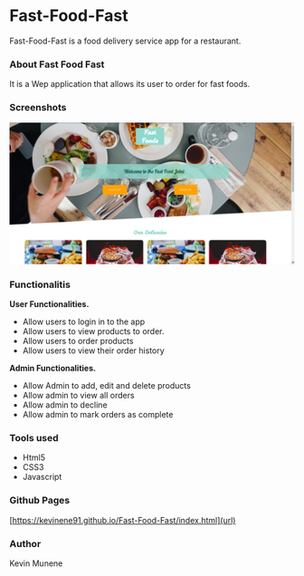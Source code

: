 # Fast-Food-Fast
Fast-Food-Fast is a food delivery service app for a restaurant.

### About Fast Food Fast 
It is a Wep application that allows its user to order for fast foods. 

### Screenshots
<img src="https://github.com/kevinene91/Fast-Food-Fast/blob/master/UI/assets/images/landingpage.png">

### Functionalitis 
**User Functionalities.**
- Allow users to login in to the app
- Allow users to view products to order.
- Allow users to order products 
- Allow users to view their order history 

**Admin Functionalities.**
- Allow Admin to add, edit and delete products 
- Allow admin to view all orders 
- Allow admin to decline 
- Allow admin to mark orders as complete 

### Tools used 

- Html5 
- CSS3 
- Javascript 

### Github Pages 
[https://kevinene91.github.io/Fast-Food-Fast/index.html](url)

### Author 

Kevin Munene 
